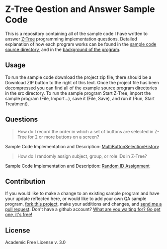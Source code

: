 Z-Tree Qestion and Answer Sample Code
======================================
This is a repository containing all of the sample code I have written to answer
[Z-Tree](http://www.iew.uzh.ch/ztree/index.php) programming implementation questions. Detailed explanation of how each program works can
be found in the [sample code source directory](https://github.com/aaruff/ZTreeQuestionAnswer/blob/master/src/MultiButtonSelectionHistory), 
and in the [background of the program](https://github.com/aaruff/ZTreeQuestionAnswer/blob/master/src/MultiButtonSelectionHistory/MultiButtonSelectionHistory.txt#L58-159).

Usage
-----------------------
To run the sample code download the project zip file, there should be a Download ZIP button
to the right of this text. Once the project file has been decompressed you can find all of
the example source program directories in the src directory. To run the sample program 
Start Z-Tree, import the sample program (File, Import...), save it (File, Save), and run it (Run, Start Treatment).

Questions
---------
> How do I record the order in which a set of buttons are selected in Z-Tree for 2 or more buttons on a screen? 

Sample Code Implementation and Description: [MultiButtonSelectionHistory](https://github.com/aaruff/ZTreeQuestionAnswer/blob/master/src/MultiButtonSelectionHistory)

> How do I randomly assign subject, group, or role IDs in Z-Tree? 

Sample Code Implementation and Description: [Random ID Assignment](https://github.com/aaruff/ZTreeQuestionAnswer/blob/master/src/RandomizedIDAssignment)

Contribution
------------
If you would like to make a change to an existing sample program and have your update 
reflected here, or would like to add your own QA sample program, [fork this project](https://help.github.com/articles/fork-a-repo/),
make your additions and changes, and [send me a pull request](https://help.github.com/articles/using-pull-requests/).
Don't have a github account? [What are you waiting for? Go get one, it's free!](https://github.com/join)

License
-------
Academic Free License v. 3.0
